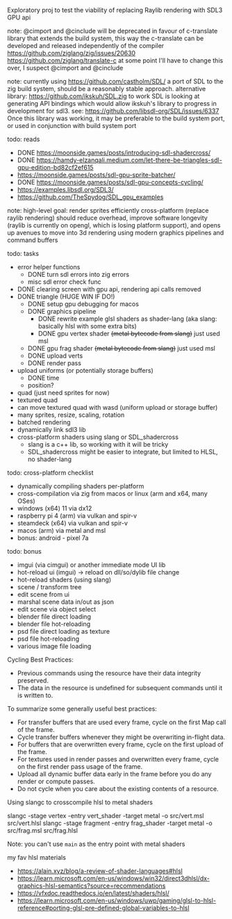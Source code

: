 Exploratory proj to test the viability of replacing Raylib rendering with
SDL3 GPU api

note: @cimport and @cinclude will be deprecated in favour of c-translate
library that extends the build system, this way the c-translate can be
developed and released independently of the compiler
https://github.com/ziglang/zig/issues/20630
https://github.com/ziglang/translate-c
at some point I'll have to change this over, I suspect @cimport and @cinclude

note: currently using https://github.com/castholm/SDL/
a port of SDL to the zig build system, should be a reasonably stable
approach.
alternative library:
https://github.com/ikskuh/SDL.zig to work
SDL is looking at generating API bindings which would allow ikskuh's library
to progress in development for sdl3.
see: https://github.com/libsdl-org/SDL/issues/6337
Once this library was working, it may be preferable to the build system
port, or used in conjunction with build system port

todo: reads
- DONE https://moonside.games/posts/introducing-sdl-shadercross/
- DONE https://hamdy-elzanqali.medium.com/let-there-be-triangles-sdl-gpu-edition-bd82cf2ef615
- https://moonside.games/posts/sdl-gpu-sprite-batcher/
- DONE https://moonside.games/posts/sdl-gpu-concepts-cycling/
- https://examples.libsdl.org/SDL3/
- https://github.com/TheSpydog/SDL_gpu_examples

note: high-level goal: render sprites efficiently cross-platform (replace raylib rendering)
should reduce overhead, improve software longevity (raylib is currently on
opengl, which is losing platform support), and opens up avenues to move into
3d rendering using modern graphics pipelines and command buffers

todo: tasks
- error helper functions
  - DONE turn sdl errors into zig errors
  - misc sdl error check func
- DONE clearing screen with gpu api, rendering api calls removed
- DONE triangle (HUGE WIN IF DO!)
  - DONE setup gpu debugging for macos
  - DONE graphics pipeline
    - DONE rewrite example glsl shaders as shader-lang (aka slang: basically hlsl with some extra bits)
    - DONE gpu vertex shader ~~(metal bytecode from slang)~~ just used msl
   - DONE gpu frag shader ~~(metal bytecode from slang)~~ just used msl
  - DONE upload verts
  - DONE render pass
- upload uniforms (or potentially storage buffers)
  - DONE time
  - position?
- quad (just need sprites for now)
- textured quad
- can move textured quad with wasd (uniform upload or storage buffer)
- many sprites, resize, scaling, rotation
- batched rendering
- dynamically link sdl3 lib
- cross-platform shaders using slang or SDL_shadercross
  - slang is a c++ lib, so working with it will be tricky
  - SDL_shadercross might be easier to integrate, but limited to HLSL, no shader-lang

todo: cross-platform checklist
- dynamically compiling shaders per-platform
- cross-compilation via zig from macos or linux (arm and x64, many OSes)
- windows (x64) 11 via dx12
- raspberry pi 4 (arm) via vulkan and spir-v
- steamdeck (x64) via vulkan and spir-v
- macos (arm) via metal and msl
- bonus: android - pixel 7a

todo: bonus
- imgui (via cimgui) or another immediate mode UI lib
- hot-reload ui (imgui) -> reload on dll/so/dylib file change
- hot-reload shaders (using slang)
- scene / transform tree
- edit scene from ui
- marshal scene data in/out as json
- edit scene via object select
- blender file direct loading
- blender file hot-reloading
- psd file direct loading as texture
- psd file hot-reloading
- various image file loading

Cycling Best Practices:

- Previous commands using the resource have their data integrity preserved.
- The data in the resource is undefined for subsequent commands until it is written to.

To summarize some generally useful best practices:

 - For transfer buffers that are used every frame, cycle on the first Map call of the frame.
 - Cycle transfer buffers whenever they might be overwriting in-flight data.
 - For buffers that are overwritten every frame, cycle on the first upload of the frame.
 - For textures used in render passes and overwritten every frame, cycle on the first render pass usage of the frame.
 - Upload all dynamic buffer data early in the frame before you do any render or compute passes.
 - Do not cycle when you care about the existing contents of a resource.

 Using slangc to crosscompile hlsl to metal shaders

slangc -stage vertex -entry vert_shader -target metal -o src/vert.msl src/vert.hlsl
slangc -stage fragment -entry frag_shader -target metal -o src/frag.msl src/frag.hlsl

Note: you can't use `main` as the entry point with metal shaders

my fav hlsl materials
- https://alain.xyz/blog/a-review-of-shader-languages#hlsl
- https://learn.microsoft.com/en-us/windows/win32/direct3dhlsl/dx-graphics-hlsl-semantics?source=recommendations
- https://vfxdoc.readthedocs.io/en/latest/shaders/hlsl/
- https://learn.microsoft.com/en-us/windows/uwp/gaming/glsl-to-hlsl-reference#porting-glsl-pre-defined-global-variables-to-hlsl
